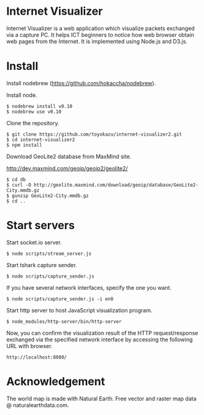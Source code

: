 # Internet Visualizer

Internet Visualizer is a web application which visualize packets
exchanged via a capture PC. It helps ICT beginners to notice how
web browser obtain web pages from the Internet. It is implemented
using Node.js and D3.js.

# Install

Install nodebrew (https://github.com/hokaccha/nodebrew).

Install node.

    $ nodebrew install v0.10
    $ nodebrew use v0.10

Clone the repository.

    $ git clone https://github.com/toyokazu/internet-visualizer2.git
    $ cd internet-visualizer2
    $ npm install

Download GeoLite2 database from MaxMind site.

http://dev.maxmind.com/geoip/geoip2/geolite2/

    $ cd db
    $ curl -O http://geolite.maxmind.com/download/geoip/database/GeoLite2-City.mmdb.gz
    $ gunzip GeoLite2-City.mmdb.gz
    $ cd ..


# Start servers

Start socket.io server.

    $ node scripts/stream_server.js

Start tshark capture sender.

    $ node scripts/capture_sender.js

If you have several network interfaces, specify the one you want.

    $ node scripts/capture_sender.js -i en0

Start http server to host JavaScript visualization program.

    $ node_modules/http-server/bin/http-server

Now, you can confirm the visualization result of the HTTP request/response
exchanged via the specified network interface by accessing the following
URL with browser.

    http://localhost:8080/

# Acknowledgement

The world map is made with Natural Earth. Free vector and raster map data @ naturalearthdata.com.

